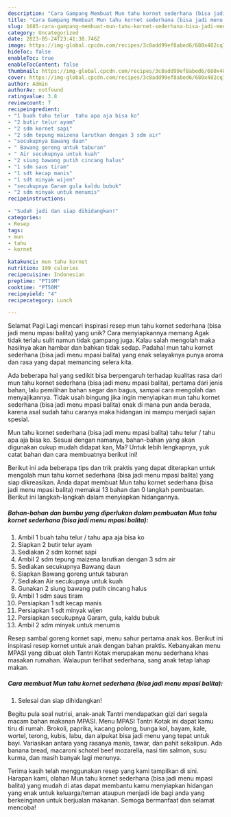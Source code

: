 ```yaml
---
description: "Cara Gampang Membuat Mun tahu kornet sederhana (bisa jadi menu mpasi balita) yang Enak, Enak"
title: "Cara Gampang Membuat Mun tahu kornet sederhana (bisa jadi menu mpasi balita) yang Enak, Enak"
slug: 1685-cara-gampang-membuat-mun-tahu-kornet-sederhana-bisa-jadi-menu-mpasi-balita-yang-enak-enak
category: Uncategorized
date: 2023-05-24T23:41:38.746Z
image: https://img-global.cpcdn.com/recipes/3c8add99ef8abed6/680x482cq70/mun-tahu-kornet-sederhana-bisa-jadi-menu-mpasi-balita-foto-resep-utama.jpg
hideToc: false
enableToc: true
enableTocContent: false
thumbnail: https://img-global.cpcdn.com/recipes/3c8add99ef8abed6/680x482cq70/mun-tahu-kornet-sederhana-bisa-jadi-menu-mpasi-balita-foto-resep-utama.jpg
cover: https://img-global.cpcdn.com/recipes/3c8add99ef8abed6/680x482cq70/mun-tahu-kornet-sederhana-bisa-jadi-menu-mpasi-balita-foto-resep-utama.jpg
author: Admin
authorAv: notfound
ratingvalue: 3.8
reviewcount: 7
recipeingredient:
- "1 buah tahu telur  tahu apa aja bisa ko"
- "2 butir telur ayam"
- "2 sdm kornet sapi"
- "2 sdm tepung maizena larutkan dengan 3 sdm air"
- "secukupnya Bawang daun"
- " Bawang goreng untuk taburan"
- " Air secukupnya untuk kuah"
- "2 siung bawang putih cincang halus"
- "1 sdm saus tiram"
- "1 sdt kecap manis"
- "1 sdt minyak wijen"
- "secukupnya Garam gula kaldu bubuk"
- "2 sdm minyak untuk menumis"
recipeinstructions:

- "Sudah jadi dan siap dihidangkan!"
categories:
- Resep
tags:
- mun
- tahu
- kornet

katakunci: mun tahu kornet 
nutrition: 199 calories
recipecuisine: Indonesian
preptime: "PT19M"
cooktime: "PT50M"
recipeyield: "4"
recipecategory: Lunch

---
```



Selamat Pagi Lagi mencari inspirasi resep mun tahu kornet sederhana (bisa jadi menu mpasi balita) yang unik? Cara menyiapkannya memang Agak tidak terlalu sulit namun tidak gampang juga. Kalau salah mengolah maka hasilnya akan hambar dan bahkan tidak sedap. Padahal mun tahu kornet sederhana (bisa jadi menu mpasi balita) yang enak selayaknya punya aroma dan rasa yang dapat memancing selera kita.


Ada beberapa hal yang sedikit bisa berpengaruh terhadap kualitas rasa dari mun tahu kornet sederhana (bisa jadi menu mpasi balita), pertama dari jenis bahan, lalu pemilihan bahan segar dan bagus, sampai cara mengolah dan menyajikannya. Tidak usah bingung jika ingin menyiapkan mun tahu kornet sederhana (bisa jadi menu mpasi balita) enak di mana pun anda berada, karena asal sudah tahu caranya maka hidangan ini mampu menjadi sajian spesial.

Mun tahu kornet sederhana (bisa jadi menu mpasi balita) tahu telur / tahu apa aja bisa ko. Sesuai dengan namanya, bahan-bahan yang akan digunakan cukup mudah didapat kan, Ma? Untuk lebih lengkapnya, yuk catat bahan dan cara membuatnya berikut ini!


Berikut ini ada beberapa tips dan trik praktis yang dapat diterapkan untuk mengolah mun tahu kornet sederhana (bisa jadi menu mpasi balita) yang siap dikreasikan. Anda dapat membuat Mun tahu kornet sederhana (bisa jadi menu mpasi balita) memakai 13 bahan dan 0 langkah pembuatan. Berikut ini langkah-langkah dalam menyiapkan hidangannya.

<!--inarticleads1-->

##### Bahan-bahan dan bumbu yang diperlukan dalam pembuatan Mun tahu kornet sederhana (bisa jadi menu mpasi balita):

1. Ambil 1 buah tahu telur / tahu apa aja bisa ko
1. Siapkan 2 butir telur ayam
1. Sediakan 2 sdm kornet sapi
1. Ambil 2 sdm tepung maizena larutkan dengan 3 sdm air
1. Sediakan secukupnya Bawang daun
1. Siapkan  Bawang goreng untuk taburan
1. Sediakan  Air secukupnya untuk kuah
1. Gunakan 2 siung bawang putih cincang halus
1. Ambil 1 sdm saus tiram
1. Persiapkan 1 sdt kecap manis
1. Persiapkan 1 sdt minyak wijen
1. Persiapkan secukupnya Garam, gula, kaldu bubuk
1. Ambil 2 sdm minyak untuk menumis


Resep sambal goreng kornet sapi, menu sahur pertama anak kos. Berikut ini inspirasi resep kornet untuk anak dengan bahan praktis. Kebanyakan menu MPASI yang dibuat oleh Tantri Kotak merupakan menu sederhana khas masakan rumahan. Walaupun terlihat sederhana, sang anak tetap lahap makan. 

<!--inarticleads2-->

##### Cara membuat Mun tahu kornet sederhana (bisa jadi menu mpasi balita):


1. Selesai dan siap dihidangkan!

Begitu pula soal nutrisi, anak-anak Tantri mendapatkan gizi dari segala macam bahan makanan MPASI. Menu MPASI Tantri Kotak ini dapat kamu tiru di rumah. Brokoli, paprika, kacang polong, bunga kol, bayam, kale, wortel, terong, kubis, labu, dan alpukat bisa jadi menu yang tepat untuk bayi. Variasikan antara yang rasanya manis, tawar, dan pahit sekalipun. Ada banana bread, macaroni schotel beef mozarella, nasi tim salmon, susu kurma, dan masih banyak lagi menunya. 

Terima kasih telah menggunakan resep yang kami tampilkan di sini. Harapan kami, olahan Mun tahu kornet sederhana (bisa jadi menu mpasi balita) yang mudah di atas dapat membantu kamu menyiapkan hidangan yang enak untuk keluarga/teman ataupun menjadi ide bagi anda yang berkeinginan untuk berjualan makanan. Semoga bermanfaat dan selamat mencoba!
